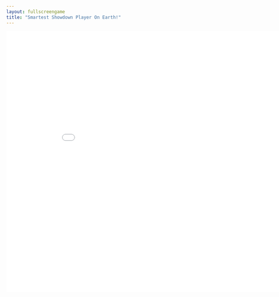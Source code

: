 ```yaml
---
layout: fullscreengame
title: "Smartest Showdown Player On Earth!"
---
```

<embed src="showdown.html" width="900" height="700" allowfullscreen>
